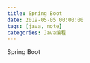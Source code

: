 ```yaml
---
title: Spring Boot
date: 2019-05-05 00:00:00
tags: [java, note]
categories: Java编程
---
```


Spring Boot

<!-- more -->